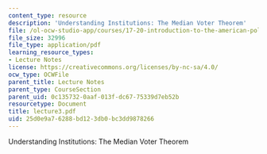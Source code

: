 ```yaml
---
content_type: resource
description: 'Understanding Institutions: The Median Voter Theorem'
file: /ol-ocw-studio-app/courses/17-20-introduction-to-the-american-political-process-spring-2004/25d0e9a76288bd123db0bc3dd9878266_lecture3.pdf
file_size: 32996
file_type: application/pdf
learning_resource_types:
- Lecture Notes
license: https://creativecommons.org/licenses/by-nc-sa/4.0/
ocw_type: OCWFile
parent_title: Lecture Notes
parent_type: CourseSection
parent_uid: 0c135732-0aaf-013f-dc67-75339d7eb52b
resourcetype: Document
title: lecture3.pdf
uid: 25d0e9a7-6288-bd12-3db0-bc3dd9878266
---
```

Understanding Institutions: The Median Voter Theorem